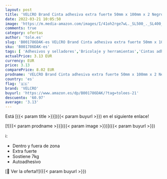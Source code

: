 ```yaml
---
layout: post
title: 'VELCRO Brand Cinta adhesiva extra fuerte 50mm x 100mm x 2 Negro'
date: 2022-03-21 10:05:50
image: 'https://m.media-amazon.com/images/I/41oh2rge7wL._SL500_._SL400_.jpg'
comments: true
category: ofertas
author: 'tole.es'
slug: 'B001786DAK-es VELCRO Brand Cinta adhesiva extra fuerte 50mm x 100mm x 2...'
sku: 'B001786DAK-es'
tags: [ 'Adhesivos y selladores','Bricolaje y herramientas','Cintas adhesivas','Cintas adhesivas de doble cara','Ferretería','adhesiva','cinta','velcro', ]
actualPrice: 3.13 EUR
currency: EUR
price: 3.13
comparePrice: 8.02 EUR
prodname: 'VELCRO Brand Cinta adhesiva extra fuerte 50mm x 100mm x 2 Negro'
country: 'es'
flag: '🇪🇸'
brand: 'VELCRO'
buyurl: 'https://www.amazon.es/dp/B001786DAK/?tag=tolees-21'
descuento: '60.97'
average: '3.13'
---
```


Está [{{< param title >}}]({{< param buyurl >}}) en el siguiente enlace!

[![{{< param prodname >}}]({{< param image >}})]({{< param buyurl >}})

ℹ️:

- Dentro y fuera de zona
- Extra fuerte
- Sostiene 7kg
- Autoadhesivo

[🛒 Ver la oferta!!]({{< param buyurl >}})
